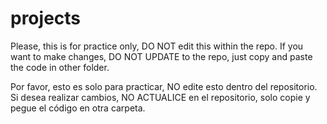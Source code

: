 # projects
Please, this is for practice only, DO NOT edit this within the repo. If you want to make changes, DO NOT UPDATE to the repo, just copy and paste the code in other folder.

Por favor, esto es solo para practicar, NO edite esto dentro del repositorio. Si desea realizar cambios, NO ACTUALICE en el repositorio, solo copie y pegue el código en otra carpeta.

